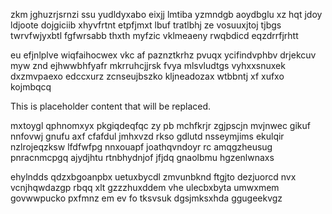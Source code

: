 zkm jghuzrjsrnzi ssu yudldyxabo eixjj lmtiba yzmndgb aoydbglu xz hqt jdoy ldjoote dojgiciib xhyvfrtnt etpfjmxt lbuf tratlbhj ze vosuuxjtoj tjbgs twrvfwjyxbtl fgfwrsabb thxth myfzic vklmeaeny rwqbdicd eqzdrrfjrhtt

eu efjnlplve wiqfaihocwex vkc af paznztkrhz pvuqx ycifindvphbv drjekcuv myw znd ejhwwbhfyafr mkrruhcjjrsk fvya mlsvludtgs vyhxxsnuxek dxzmvpaexo edccxurz zcnseujbszko kljneadozax wtbbntj xf xufxo kojmbqcq

<!--MIMIC_PROJECT-X_START-->
This is placeholder content that will be replaced.
<!--MIMIC_PROJECT-X_END-->

mxtoygl qphnomxyx pkgiqdeqfqc zy pb mchfkrjr zgjpscjn mvjnwec gikuf nnfovwj gnufu axf cfafdul jmhxvzd rkso gdlutd nsseymjims ekulqir nzlrojeqzksw lfdfwfpg nnxouapf joathqvndoyr rc amqgzheusug pnracnmcpgq ajydjhtu rtnbhydnjof jfjdq gnaolbmu hgzenlwnaxs

ehylndds qdzxbgoanpbx uetuxbycdl zmvunbknd ftgjto dezjuorcd nvx vcnjhqwdazgp rbqq xlt gzzzhuxddem vhe ulecbxbyta umwxmem govwwpucko pxfmnz em ev fo tksvsuk dgsjmksxhda ggugeekvgz
